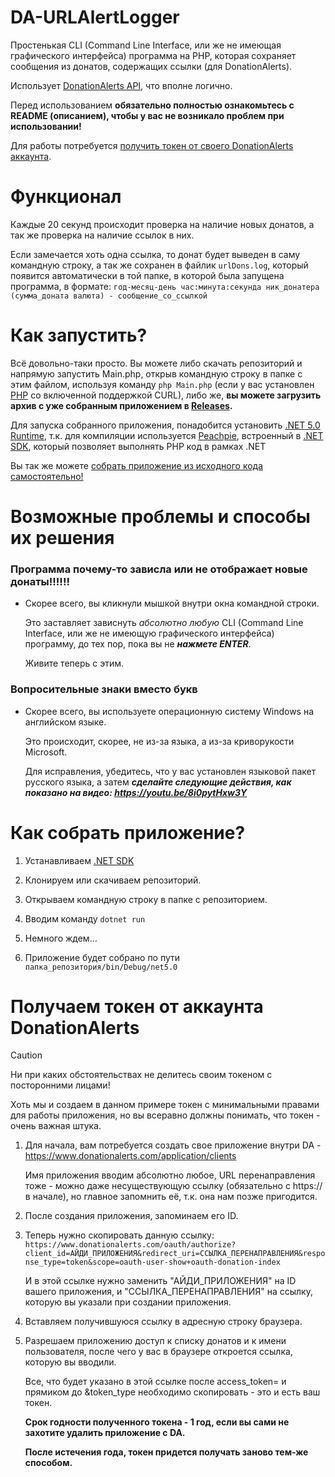 # DA-URLAlertLogger
Простенькая CLI (Command Line Interface, или же не имеющая графического интерфейса) программа на PHP, которая сохраняет сообщения из донатов, содержащих ссылки (для DonationAlerts).

Использует [DonationAlerts API](https://www.donationalerts.com/apidoc), что вполне логично.

Перед использованием **обязательно полностью ознакомьтесь с README (описанием), чтобы у вас не возникало проблем при использовании!**

Для работы потребуется [получить токен от своего DonationAlerts аккаунта](https://github.com/kotyaralih/DA-URLAlertLogger?tab=readme-ov-file#%D0%BF%D0%BE%D0%BB%D1%83%D1%87%D0%B0%D0%B5%D0%BC-%D1%82%D0%BE%D0%BA%D0%B5%D0%BD-%D0%BE%D1%82-%D0%B0%D0%BA%D0%BA%D0%B0%D1%83%D0%BD%D1%82%D0%B0-donationalerts).

# Функционал
Каждые 20 секунд происходит проверка на наличие новых донатов, а так же проверка на наличие ссылок в них.

Если замечается хоть одна ссылка, то донат будет выведен в саму командную строку, а так же сохранен в файлик `urlDons.log`, который появится автоматически в той папке, в которой была запущена программа, в формате: `год-месяц-день час:минута:секунда ник_донатера (сумма_доната валюта) - сообщение_со_ссылкой`

# Как запустить?
Всё довольно-таки просто. Вы можете либо скачать репозиторий и напрямую запустить Main.php, открыв командную строку в папке с этим файлом, используя команду `php Main.php` (если у вас установлен [PHP](https://www.php.net/) со включенной поддержкой CURL), либо же, **вы можете загрузить архив с уже собранным приложением в [Releases](https://github.com/kotyaralih/DA-URLAlertLogger/releases).**

Для запуска собранного приложения, понадобится установить [.NET 5.0 Runtime](https://dotnet.microsoft.com/en-us/download/dotnet/thank-you/runtime-5.0.17-windows-x64-installer), т.к. для компиляции используется [Peachpie](https://peachpie.io/), встроенный в [.NET SDK](https://dotnet.microsoft.com/ru-ru/download), который позволяет выполнять PHP код в рамках .NET

Вы так же можете [собрать приложение из исходного кода самостоятельно!](https://github.com/kotyaralih/DA-URLAlertLogger?tab=readme-ov-file#%D0%BA%D0%B0%D0%BA-%D1%81%D0%BE%D0%B1%D1%80%D0%B0%D1%82%D1%8C-%D0%BF%D1%80%D0%B8%D0%BB%D0%BE%D0%B6%D0%B5%D0%BD%D0%B8%D0%B5)

# Возможные проблемы и способы их решения

### Программа почему-то зависла или не отображает новые донаты!!!!!!
- Скорее всего, вы кликнули мышкой внутри окна командной строки.
  
  Это заставляет зависнуть _абсолютно любую_ CLI (Command Line Interface, или же не имеющую графического интерфейса) программу, до тех пор, пока вы не _**нажмете ENTER**_.
  
  Живите теперь с этим.

### Вопросительные знаки вместо букв
- Скорее всего, вы используете операционную систему Windows на английском языке.
   
   Это происходит, скорее, не из-за языка, а из-за криворукости Microsoft.
   
   Для исправления, убедитесь, что у вас установлен языковой пакет русского языка, а затем _**сделайте следующие действия, как показано на видео: https://youtu.be/8i0pytHxw3Y**_

# Как собрать приложение?
1) Устанавливаем [.NET SDK](https://dotnet.microsoft.com/ru-ru/download)
   
2) Клонируем или скачиваем репозиторий.
   
3) Открываем командную строку в папке с репозиторием.
   
4) Вводим команду `dotnet run`
   
5) Немного ждем...
    
6) Приложение будет собрано по пути `папка_репозитория/bin/Debug/net5.0`

# Получаем токен от аккаунта DonationAlerts
> [!CAUTION]
> Ни при каких обстоятельствах не делитесь своим токеном с посторонними лицами!
> 
> Хоть мы и создаем в данном примере токен с минимальными правами для работы приложения, но вы всеравно должны понимать, что токен - очень важная штука.

1) Для начала, вам потребуется создать свое приложение внутри DA - https://www.donationalerts.com/application/clients
   
   Имя приложения вводим абсолютно любое, URL перенаправления тоже - можно даже несуществующую ссылку (обязательно с https:// в начале), но главное запомнить её, т.к. она нам позже пригодится.
2) После создания приложения, запоминаем его ID.
3) Теперь нужно скопировать данную ссылку: `https://www.donationalerts.com/oauth/authorize?client_id=АЙДИ_ПРИЛОЖЕНИЯ&redirect_uri=ССЫЛКА_ПЕРЕНАПРАВЛЕНИЯ&response_type=token&scope=oauth-user-show+oauth-donation-index`
   
   И в этой ссылке нужно заменить "АЙДИ_ПРИЛОЖЕНИЯ" на ID вашего приложения, и "ССЫЛКА_ПЕРЕНАПРАВЛЕНИЯ" на ссылку, которую вы указали при создании приложения.

4) Вставляем получившуюся ссылку в адресную строку браузера.
   
5) Разрешаем приложению доступ к списку донатов и к имени пользователя, после чего у вас в браузере откроется ссылка, которую вы вводили.
   
   Все, что будет указано в этой ссылке после access_token= и прямиком до &token_type необходимо скопировать - это и есть ваш токен.


   **Срок годности полученного токена - 1 год, если вы сами не захотите удалить приложение с DA.**
   
   **После истечения года, токен придется получать заново тем-же способом.**
